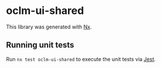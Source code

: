 # oclm-ui-shared

This library was generated with [Nx](https://nx.dev).

## Running unit tests

Run `nx test oclm-ui-shared` to execute the unit tests via [Jest](https://jestjs.io).
